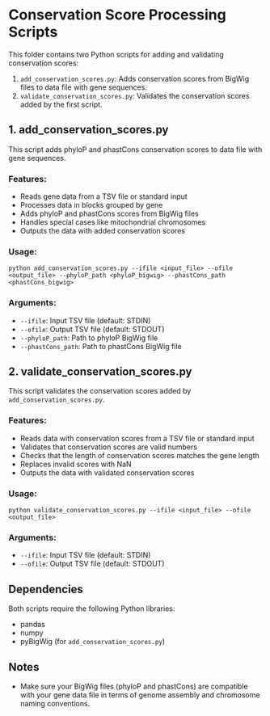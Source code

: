 # Conservation Score Processing Scripts

This folder contains two Python scripts for adding and validating conservation scores:

1. `add_conservation_scores.py`: Adds conservation scores from BigWig files to data file with gene sequences.
2. `validate_conservation_scores.py`: Validates the conservation scores added by the first script.

## 1. add_conservation_scores.py

This script adds phyloP and phastCons conservation scores to data file with gene sequences. 

### Features:
- Reads gene data from a TSV file or standard input
- Processes data in blocks grouped by gene
- Adds phyloP and phastCons scores from BigWig files
- Handles special cases like mitochondrial chromosomes
- Outputs the data with added conservation scores

### Usage:
```
python add_conservation_scores.py --ifile <input_file> --ofile <output_file> --phyloP_path <phyloP_bigwig> --phastCons_path <phastCons_bigwig>
```

### Arguments:
- `--ifile`: Input TSV file (default: STDIN)
- `--ofile`: Output TSV file (default: STDOUT)
- `--phyloP_path`: Path to phyloP BigWig file
- `--phastCons_path`: Path to phastCons BigWig file

## 2. validate_conservation_scores.py

This script validates the conservation scores added by `add_conservation_scores.py`.

### Features:
- Reads data with conservation scores from a TSV file or standard input
- Validates that conservation scores are valid numbers
- Checks that the length of conservation scores matches the gene length
- Replaces invalid scores with NaN
- Outputs the data with validated conservation scores

### Usage:
```
python validate_conservation_scores.py --ifile <input_file> --ofile <output_file>
```

### Arguments:
- `--ifile`: Input TSV file (default: STDIN)
- `--ofile`: Output TSV file (default: STDOUT)

## Dependencies

Both scripts require the following Python libraries:
- pandas
- numpy
- pyBigWig (for `add_conservation_scores.py`)

## Notes

- Make sure your BigWig files (phyloP and phastCons) are compatible with your gene data file in terms of genome assembly and chromosome naming conventions.